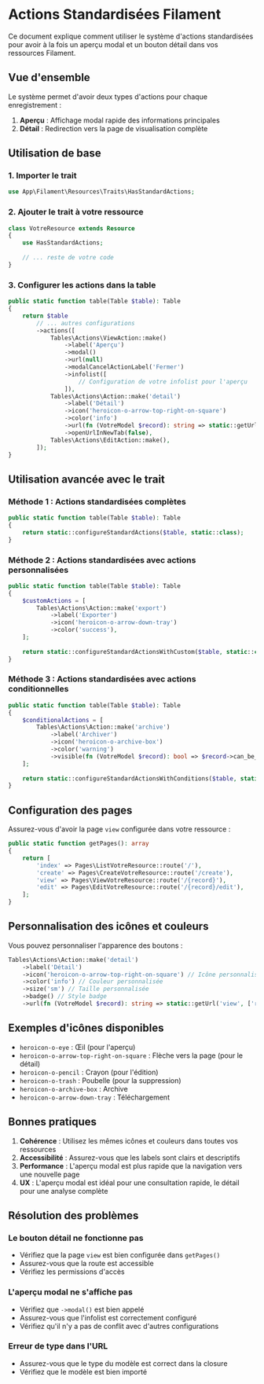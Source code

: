 # Actions Standardisées Filament

Ce document explique comment utiliser le système d'actions standardisées pour avoir à la fois un aperçu modal et un bouton détail dans vos ressources Filament.

## Vue d'ensemble

Le système permet d'avoir deux types d'actions pour chaque enregistrement :
1. **Aperçu** : Affichage modal rapide des informations principales
2. **Détail** : Redirection vers la page de visualisation complète

## Utilisation de base

### 1. Importer le trait

```php
use App\Filament\Resources\Traits\HasStandardActions;
```

### 2. Ajouter le trait à votre ressource

```php
class VotreResource extends Resource
{
    use HasStandardActions;
    
    // ... reste de votre code
}
```

### 3. Configurer les actions dans la table

```php
public static function table(Table $table): Table
{
    return $table
        // ... autres configurations
        ->actions([
            Tables\Actions\ViewAction::make()
                ->label('Aperçu')
                ->modal()
                ->url(null)
                ->modalCancelActionLabel('Fermer')
                ->infolist([
                    // Configuration de votre infolist pour l'aperçu
                ]),
            Tables\Actions\Action::make('detail')
                ->label('Détail')
                ->icon('heroicon-o-arrow-top-right-on-square')
                ->color('info')
                ->url(fn (VotreModel $record): string => static::getUrl('view', ['record' => $record]))
                ->openUrlInNewTab(false),
            Tables\Actions\EditAction::make(),
        ]);
}
```

## Utilisation avancée avec le trait

### Méthode 1 : Actions standardisées complètes

```php
public static function table(Table $table): Table
{
    return static::configureStandardActions($table, static::class);
}
```

### Méthode 2 : Actions standardisées avec actions personnalisées

```php
public static function table(Table $table): Table
{
    $customActions = [
        Tables\Actions\Action::make('export')
            ->label('Exporter')
            ->icon('heroicon-o-arrow-down-tray')
            ->color('success'),
    ];
    
    return static::configureStandardActionsWithCustom($table, static::class, $customActions);
}
```

### Méthode 3 : Actions standardisées avec actions conditionnelles

```php
public static function table(Table $table): Table
{
    $conditionalActions = [
        Tables\Actions\Action::make('archive')
            ->label('Archiver')
            ->icon('heroicon-o-archive-box')
            ->color('warning')
            ->visible(fn (VotreModel $record): bool => $record->can_be_archived),
    ];
    
    return static::configureStandardActionsWithConditions($table, static::class, $conditionalActions);
}
```

## Configuration des pages

Assurez-vous d'avoir la page `view` configurée dans votre ressource :

```php
public static function getPages(): array
{
    return [
        'index' => Pages\ListVotreResource::route('/'),
        'create' => Pages\CreateVotreResource::route('/create'),
        'view' => Pages\ViewVotreResource::route('/{record}'),
        'edit' => Pages\EditVotreResource::route('/{record}/edit'),
    ];
}
```

## Personnalisation des icônes et couleurs

Vous pouvez personnaliser l'apparence des boutons :

```php
Tables\Actions\Action::make('detail')
    ->label('Détail')
    ->icon('heroicon-o-arrow-top-right-on-square') // Icône personnalisée
    ->color('info') // Couleur personnalisée
    ->size('sm') // Taille personnalisée
    ->badge() // Style badge
    ->url(fn (VotreModel $record): string => static::getUrl('view', ['record' => $record]));
```

## Exemples d'icônes disponibles

- `heroicon-o-eye` : Œil (pour l'aperçu)
- `heroicon-o-arrow-top-right-on-square` : Flèche vers la page (pour le détail)
- `heroicon-o-pencil` : Crayon (pour l'édition)
- `heroicon-o-trash` : Poubelle (pour la suppression)
- `heroicon-o-archive-box` : Archive
- `heroicon-o-arrow-down-tray` : Téléchargement

## Bonnes pratiques

1. **Cohérence** : Utilisez les mêmes icônes et couleurs dans toutes vos ressources
2. **Accessibilité** : Assurez-vous que les labels sont clairs et descriptifs
3. **Performance** : L'aperçu modal est plus rapide que la navigation vers une nouvelle page
4. **UX** : L'aperçu modal est idéal pour une consultation rapide, le détail pour une analyse complète

## Résolution des problèmes

### Le bouton détail ne fonctionne pas
- Vérifiez que la page `view` est bien configurée dans `getPages()`
- Assurez-vous que la route est accessible
- Vérifiez les permissions d'accès

### L'aperçu modal ne s'affiche pas
- Vérifiez que `->modal()` est bien appelé
- Assurez-vous que l'infolist est correctement configuré
- Vérifiez qu'il n'y a pas de conflit avec d'autres configurations

### Erreur de type dans l'URL
- Assurez-vous que le type du modèle est correct dans la closure
- Vérifiez que le modèle est bien importé

